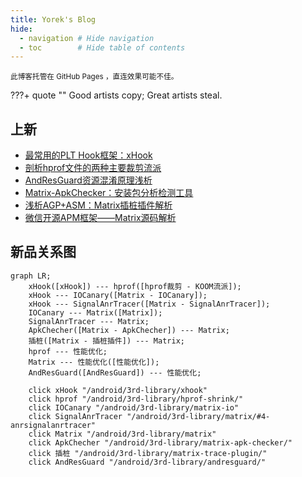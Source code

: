 ```yaml
---
title: Yorek's Blog
hide:
  - navigation # Hide navigation
  - toc        # Hide table of contents
---
```


<small>此博客托管在 GitHub Pages ，直连效果可能不佳。</small>

???+ quote ""
    Good artists copy; Great artists steal.

## 上新

- [最常用的PLT Hook框架：xHook](/android/3rd-library/xhook)
- [剖析hprof文件的两种主要裁剪流派](/android/3rd-library/hprof-shrink/)
- [AndResGuard资源混淆原理浅析](/android/3rd-library/andresguard)
- [Matrix-ApkChecker：安装包分析检测工具](/android/3rd-library/matrix-apk-checker)
- [浅析AGP+ASM：Matrix插桩插件解析](/android/3rd-library/matrix-trace-plugin)
- [微信开源APM框架——Matrix源码解析](/android/3rd-library/matrix)

## 新品关系图

```mermaid
graph LR;
    xHook([xHook]) --- hprof([hprof裁剪 - KOOM流派]);
    xHook --- IOCanary([Matrix - IOCanary]);
    xHook --- SignalAnrTracer([Matrix - SignalAnrTracer]);
    IOCanary --- Matrix([Matrix]);
    SignalAnrTracer --- Matrix;
    ApkChecher([Matrix - ApkChecher]) --- Matrix;
    插桩([Matrix - 插桩插件]) --- Matrix;
    hprof --- 性能优化;
    Matrix --- 性能优化([性能优化]);
    AndResGuard([AndResGuard]) --- 性能优化;

    click xHook "/android/3rd-library/xhook"
    click hprof "/android/3rd-library/hprof-shrink/"
    click IOCanary "/android/3rd-library/matrix-io"
    click SignalAnrTracer "/android/3rd-library/matrix/#4-anrsignalanrtracer"
    click Matrix "/android/3rd-library/matrix"
    click ApkChecher "/android/3rd-library/matrix-apk-checker/"
    click 插桩 "/android/3rd-library/matrix-trace-plugin/"
    click AndResGuard "/android/3rd-library/andresguard/"
```